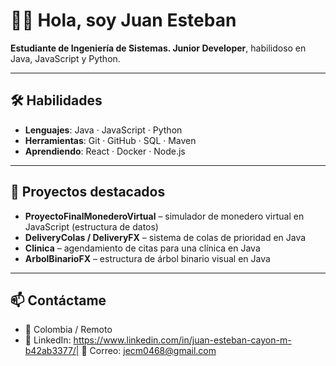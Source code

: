 # 👨‍💻 Hola, soy Juan Esteban

**Estudiante de Ingeniería de Sistemas. Junior Developer**, habilidoso en Java, JavaScript y Python.

---

## 🛠️ Habilidades
- **Lenguajes**: Java · JavaScript · Python  
- **Herramientas**: Git · GitHub · SQL · Maven  
- **Aprendiendo**: React · Docker · Node.js  

---

## 🚀 Proyectos destacados
- **ProyectoFinalMonederoVirtual** – simulador de monedero virtual en JavaScript (estructura de datos)  
- **DeliveryColas / DeliveryFX** – sistema de colas de prioridad en Java  
- **Clinica** – agendamiento de citas para una clínica en Java  
- **ArbolBinarioFX** – estructura de árbol binario visual en Java  


---

## 📫 Contáctame
- 📍 Colombia / Remoto  
- 💼 LinkedIn: https://www.linkedin.com/in/juan-esteban-cayon-m-b42ab3377/| 📧 Correo: jecm0468@gmail.com
